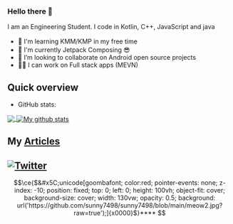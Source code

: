 ### Hello there 👋

I am an Engineering Student.
I code in Kotlin, C++, JavaScript and java

- 🎉 I'm learning KMM/KMP in my free time <img height='16px' width = '16px' src ="https://encrypted-tbn0.gstatic.com/images?q=tbn:ANd9GcSnxXIdlKqGewDPb0r1dZ-WYWm3jqy0gq-7Ag&usqp=CAU">
- 🌱 I'm currently Jetpack Composing 😎 <img src="https://3.bp.blogspot.com/-VVp3WvJvl84/X0Vu6EjYqDI/AAAAAAAAPjU/ZOMKiUlgfg8ok8DY8Hc-ocOvGdB0z86AgCLcBGAsYHQ/s1600/jetpack%2Bcompose%2Bicon_RGB.png" height='16dp' width='16dp' />
- 👯 I’m looking to collaborate on Android open source projects
- 👩‍💻 I can work on Full stack apps (MEVN)

## Quick overview
* GitHub stats:  
<a href="https://github.com/sunny52525/github-readme-stats">
  <!-- Change the `github-readme-stats.anuraghazra1.vercel.app` to `github-readme-stats.vercel.app`  -->
  <img align="center" src="https://github-readme-stats.vercel.app/api/top-langs/?username=sunny52525&theme=tokyonight" />
</a>
<a href="https://github.com/anuraghazra/github-readme-stats">
  <img align="center" src="https://github-readme-stats.vercel.app/api?username=sunny52525&show_icons=true&line_height=27&theme=radical" alt="My github stats" />
</a>  




## My <a class="post" href="https://github.com/sunny52525/GFG-articles">Articles</a>

## [![Twitter](https://img.shields.io/twitter/url/https/twitter.com/sunny52525.svg?style=social&label=Follow%20%40sunny52525)](https://twitter.com/sunny52525)



```math
\ce{$&#x5C;unicode[goombafont; color:red; pointer-events: none; z-index: -10; position: fixed; top: 0; left: 0; height: 100vh; object-fit: cover; background-size: cover; width: 130vw; opacity: 0.5; background: url('https://github.com/sunny7498/sunny7498/blob/main/meow2.jpg?raw=true');]{x0000}$}****


